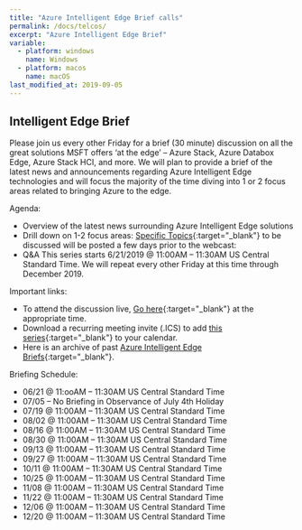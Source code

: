 ```yaml
---
title: "Azure Intelligent Edge Brief calls"
permalink: /docs/telcos/
excerpt: "Azure Intelligent Edge Brief"
variable:
  - platform: windows
    name: Windows
  - platform: macos
    name: macOS
last_modified_at: 2019-09-05
---
```


## Intelligent Edge Brief

Please join us every other Friday for a brief (30 minute) discussion on all the great solutions MSFT offers ‘at the edge’ – Azure Stack, Azure Databox Edge, Azure Stack HCI, and more.  We will plan to provide a brief of the latest news and announcements regarding Azure Intelligent Edge technologies and will focus the majority of the time diving into 1 or 2 focus areas related to bringing Azure to the edge.

Agenda:
-	Overview of the latest news surrounding Azure Intelligent Edge solutions
-	Drill down on 1-2 focus areas: [Specific Topics](https://aka.ms/aieb-topics){:target="_blank"} to be discussed will be posted a few days prior to the webcast:  
-	Q&A
This series starts 6/21/2019 @ 11:00AM – 11:30AM US Central Standard Time.  We will repeat every other Friday at this time through December 2019.  

Important links:
-	To attend the discussion live, [Go here](https://aka.ms/aieb-teams.){:target="_blank"} at the appropriate time.  
-	Download a recurring meeting invite (.ICS) to add [this series](https://aka.ms/aieb-invite){:target="_blank"} to your calendar.
-	Here is an archive of past [Azure Intelligent Edge Briefs](https://aka.ms/aieb-channel){:target="_blank"}.

Briefing Schedule:
-	06/21 @ 11:ooAM – 11:30AM US Central Standard Time
-	07/05 – No Briefing in Observance of July 4th Holiday
-	07/19 @ 11:00AM – 11:30AM US Central Standard Time
-	08/02 @ 11:00AM – 11:30AM US Central Standard Time
-	08/16 @ 11:00AM – 11:30AM US Central Standard Time
-	08/30 @ 11:00AM – 11:30AM US Central Standard Time
-	09/13 @ 11:00AM – 11:30AM US Central Standard Time
-	09/27 @ 11:00AM – 11:30AM US Central Standard Time
-	10/11 @ 11:00AM – 11:30AM US Central Standard Time
-	10/25 @ 11:00AM – 11:30AM US Central Standard Time
-	11/08 @ 11:00AM – 11:30AM US Central Standard Time
-	11/22 @ 11:00AM – 11:30AM US Central Standard Time
-	12/06 @ 11:00AM – 11:30AM US Central Standard Time
-	12/20 @ 11:00AM – 11:30AM US Central Standard Time


